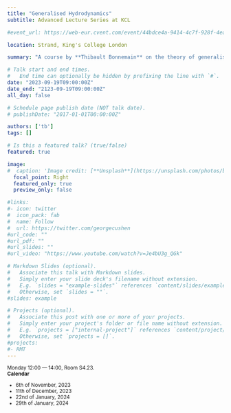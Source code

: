 ```yaml
---
title: "Generalised Hydrodynamics"
subtitle: Advanced Lecture Series at KCL

#event_url: https://web-eur.cvent.com/event/44bdce4a-9414-4c7f-928f-4ea3e4985835/summary?rp=00000000-0000-0000-0000-000000000000

location: Strand, King's College London

summary: "A course by **Thibault Bonnemain** on the theory of generalised Hydrodynamics."

# Talk start and end times.
#   End time can optionally be hidden by prefixing the line with `#`.
date: "2023-09-19T09:00:00Z"
date_end: "2123-09-19T09:00:00Z"
all_day: false

# Schedule page publish date (NOT talk date).
# publishDate: "2017-01-01T00:00:00Z"

authors: ['tb']
tags: []

# Is this a featured talk? (true/false)
featured: true

image:
#  caption: 'Image credit: [**Unsplash**](https://unsplash.com/photos/bzdhc5b3Bxs)'
  focal_point: Right
  featured_only: true
  preview_only: false

#links:
#- icon: twitter
#  icon_pack: fab
#  name: Follow
#  url: https://twitter.com/georgecushen
#url_code: ""
#url_pdf: ""
#url_slides: ""
#url_video: "https://www.youtube.com/watch?v=Je4bU3g_QGk"

# Markdown Slides (optional).
#   Associate this talk with Markdown slides.
#   Simply enter your slide deck's filename without extension.
#   E.g. `slides = "example-slides"` references `content/slides/example-slides.md`.
#   Otherwise, set `slides = ""`.
#slides: example

# Projects (optional).
#   Associate this post with one or more of your projects.
#   Simply enter your project's folder or file name without extension.
#   E.g. `projects = ["internal-project"]` references `content/project/deep-learning/index.md`.
#   Otherwise, set `projects = []`.
#projects:
#- RMT
---
```

<div class="alert alert-info" role="alert">
<small> Monday 12:00 — 14:00, Room S4.23.<br>
<b>Calendar</b>

* 6th of November, 2023
* 11th of December, 2023
* 22nd of January, 2024
* 29th of January, 2024

</small>
</div>
<p style='text-align: justify;'>

